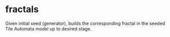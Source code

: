 # fractals
Given initial seed (generator), builds the corresponding fractal in the seeded Tile Automata model up to desired stage. 
